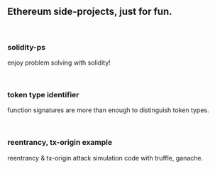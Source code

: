 ## Ethereum side-projects, just for fun.

<br>

### solidity-ps
enjoy problem solving with solidity!

<br>

### token type identifier
function signatures are more than enough to distinguish token types.


<br>

### reentrancy, tx-origin example
reentrancy & tx-origin attack simulation code with truffle, ganache.
